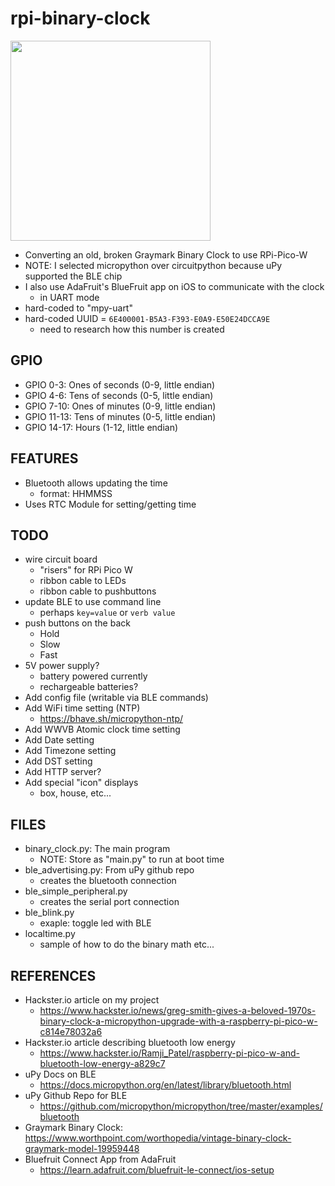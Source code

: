 # rpi-binary-clock
<img src="https://agilefrontiers.com/assets/images/binaryclock.jpg" width=320></img>
- Converting an old, broken Graymark Binary Clock to use RPi-Pico-W
- NOTE: I selected micropython over circuitpython because uPy supported the BLE chip
- I also use AdaFruit's BlueFruit app on iOS to communicate with the clock
    - in UART mode
- hard-coded to "mpy-uart"
- hard-coded UUID = `6E400001-B5A3-F393-E0A9-E50E24DCCA9E`
    - need to research how this number is created

## GPIO
- GPIO 0-3: Ones of seconds (0-9, little endian)
- GPIO 4-6: Tens of seconds (0-5, little endian)
- GPIO 7-10: Ones of minutes (0-9, little endian)
- GPIO 11-13: Tens of minutes (0-5, little endian)
- GPIO 14-17: Hours (1-12, little endian)

## FEATURES
- Bluetooth allows updating the time
    - format: HHMMSS
- Uses RTC Module for setting/getting time

## TODO
- wire circuit board
    - "risers" for RPi Pico W
    - ribbon cable to LEDs
    - ribbon cable to pushbuttons
- update BLE to use command line
    - perhaps `key=value` or `verb value`
- push buttons on the back
    - Hold
    - Slow
    - Fast
- 5V power supply?
    - battery powered currently
    - rechargeable batteries?
- Add config file (writable via BLE commands)
- Add WiFi time setting (NTP)
    - https://bhave.sh/micropython-ntp/
- Add WWVB Atomic clock time setting
- Add Date setting
- Add Timezone setting
- Add DST setting
- Add HTTP server?
- Add special "icon" displays
    - box, house, etc...

## FILES
- binary_clock.py: The main program
    - NOTE: Store as "main.py" to run at boot time
- ble_advertising.py: From uPy github repo
    - creates the bluetooth connection
- ble_simple_peripheral.py
    - creates the serial port connection
- ble_blink.py
    - exaple: toggle led with BLE
- localtime.py
    - sample of how to do the binary math etc...

## REFERENCES
- Hackster.io article on my project
    - https://www.hackster.io/news/greg-smith-gives-a-beloved-1970s-binary-clock-a-micropython-upgrade-with-a-raspberry-pi-pico-w-c814e78032a6
- Hackster.io article describing bluetooth low energy
    - https://www.hackster.io/Ramji_Patel/raspberry-pi-pico-w-and-bluetooth-low-energy-a829c7
- uPy Docs on BLE
    - https://docs.micropython.org/en/latest/library/bluetooth.html
- uPy Github Repo for BLE
    - https://github.com/micropython/micropython/tree/master/examples/bluetooth
- Graymark Binary Clock: https://www.worthpoint.com/worthopedia/vintage-binary-clock-graymark-model-19959448
- Bluefruit Connect App from AdaFruit
    - https://learn.adafruit.com/bluefruit-le-connect/ios-setup
